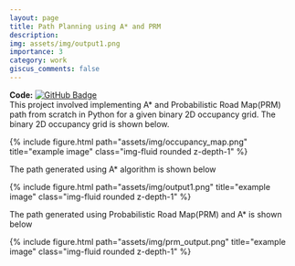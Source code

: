 ```yaml
---
layout: page
title: Path Planning using A* and PRM
description:
img: assets/img/output1.png
importance: 3
category: work
giscus_comments: false
---
```

<b>Code:</b> [![GitHub Badge](https://img.shields.io/badge/GitHub-181717?logo=github&logoColor=fff&style=flat)](https://github.com/saiv20/Path-Planning-using-AStar-and-PRM)<br>
This project involved implementing A* and Probabilistic Road Map(PRM) path from scratch in Python for a given binary 2D occupancy grid. 
The binary 2D occupancy grid is shown below.

<div class="row">
    <div class="col-sm mt-3 mt-md-0">
        {% include figure.html path="assets/img/occupancy_map.png" title="example image" class="img-fluid rounded z-depth-1" %}
    </div>
</div>

The path generated using A* algorithm is shown below

<div class="row">
    <div class="col-sm mt-3 mt-md-0">
        {% include figure.html path="assets/img/output1.png" title="example image" class="img-fluid rounded z-depth-1" %}
    </div>
</div>

The path generated using Probabilistic Road Map(PRM) and A* is shown below
<div class="row">
    <div class="col-sm mt-3 mt-md-0">
        {% include figure.html path="assets/img/prm_output.png" title="example image" class="img-fluid rounded z-depth-1" %}
    </div>
</div>
